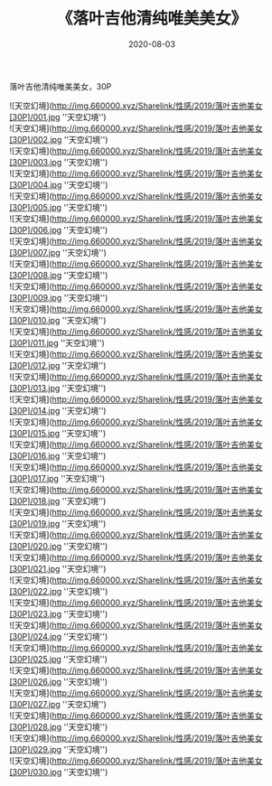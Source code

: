 ﻿---
layout: post
title:  《落叶吉他清纯唯美美女》
date:   2020-08-03
img: http://img.660000.xyz/Sharelink/性感/2019/落叶吉他美女[30P]/000.jpg
categories: [美女, 清纯, 唯美]
---

落叶吉他清纯唯美美女，30P

![天空幻境](http://img.660000.xyz/Sharelink/性感/2019/落叶吉他美女[30P]/001.jpg ''天空幻境'') <br>
![天空幻境](http://img.660000.xyz/Sharelink/性感/2019/落叶吉他美女[30P]/002.jpg ''天空幻境'') <br>
![天空幻境](http://img.660000.xyz/Sharelink/性感/2019/落叶吉他美女[30P]/003.jpg ''天空幻境'') <br>
![天空幻境](http://img.660000.xyz/Sharelink/性感/2019/落叶吉他美女[30P]/004.jpg ''天空幻境'') <br>
![天空幻境](http://img.660000.xyz/Sharelink/性感/2019/落叶吉他美女[30P]/005.jpg ''天空幻境'') <br>
![天空幻境](http://img.660000.xyz/Sharelink/性感/2019/落叶吉他美女[30P]/006.jpg ''天空幻境'') <br>
![天空幻境](http://img.660000.xyz/Sharelink/性感/2019/落叶吉他美女[30P]/007.jpg ''天空幻境'') <br>
![天空幻境](http://img.660000.xyz/Sharelink/性感/2019/落叶吉他美女[30P]/008.jpg ''天空幻境'') <br>
![天空幻境](http://img.660000.xyz/Sharelink/性感/2019/落叶吉他美女[30P]/009.jpg ''天空幻境'') <br>
![天空幻境](http://img.660000.xyz/Sharelink/性感/2019/落叶吉他美女[30P]/010.jpg ''天空幻境'') <br>
![天空幻境](http://img.660000.xyz/Sharelink/性感/2019/落叶吉他美女[30P]/011.jpg ''天空幻境'') <br>
![天空幻境](http://img.660000.xyz/Sharelink/性感/2019/落叶吉他美女[30P]/012.jpg ''天空幻境'') <br>
![天空幻境](http://img.660000.xyz/Sharelink/性感/2019/落叶吉他美女[30P]/013.jpg ''天空幻境'') <br>
![天空幻境](http://img.660000.xyz/Sharelink/性感/2019/落叶吉他美女[30P]/014.jpg ''天空幻境'') <br>
![天空幻境](http://img.660000.xyz/Sharelink/性感/2019/落叶吉他美女[30P]/015.jpg ''天空幻境'') <br>
![天空幻境](http://img.660000.xyz/Sharelink/性感/2019/落叶吉他美女[30P]/016.jpg ''天空幻境'') <br>
![天空幻境](http://img.660000.xyz/Sharelink/性感/2019/落叶吉他美女[30P]/017.jpg ''天空幻境'') <br>
![天空幻境](http://img.660000.xyz/Sharelink/性感/2019/落叶吉他美女[30P]/018.jpg ''天空幻境'') <br>
![天空幻境](http://img.660000.xyz/Sharelink/性感/2019/落叶吉他美女[30P]/019.jpg ''天空幻境'') <br>
![天空幻境](http://img.660000.xyz/Sharelink/性感/2019/落叶吉他美女[30P]/020.jpg ''天空幻境'') <br>
![天空幻境](http://img.660000.xyz/Sharelink/性感/2019/落叶吉他美女[30P]/021.jpg ''天空幻境'') <br>
![天空幻境](http://img.660000.xyz/Sharelink/性感/2019/落叶吉他美女[30P]/022.jpg ''天空幻境'') <br>
![天空幻境](http://img.660000.xyz/Sharelink/性感/2019/落叶吉他美女[30P]/023.jpg ''天空幻境'') <br>
![天空幻境](http://img.660000.xyz/Sharelink/性感/2019/落叶吉他美女[30P]/024.jpg ''天空幻境'') <br>
![天空幻境](http://img.660000.xyz/Sharelink/性感/2019/落叶吉他美女[30P]/025.jpg ''天空幻境'') <br>
![天空幻境](http://img.660000.xyz/Sharelink/性感/2019/落叶吉他美女[30P]/026.jpg ''天空幻境'') <br>
![天空幻境](http://img.660000.xyz/Sharelink/性感/2019/落叶吉他美女[30P]/027.jpg ''天空幻境'') <br>
![天空幻境](http://img.660000.xyz/Sharelink/性感/2019/落叶吉他美女[30P]/028.jpg ''天空幻境'') <br>
![天空幻境](http://img.660000.xyz/Sharelink/性感/2019/落叶吉他美女[30P]/029.jpg ''天空幻境'') <br>
![天空幻境](http://img.660000.xyz/Sharelink/性感/2019/落叶吉他美女[30P]/030.jpg ''天空幻境'') <br>

